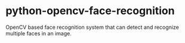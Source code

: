 # python-opencv-face-recognition
OpenCV based face recognition system that can detect and recognize multiple faces in an image.
